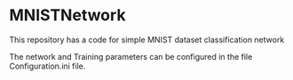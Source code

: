# MNISTNetwork

This repository has a code for simple MNIST dataset classification network

The network and Training parameters can be configured in the file Configuration.ini file.
